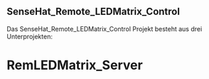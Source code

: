 ## SenseHat_Remote_LEDMatrix_Control

Das SenseHat_Remote_LEDMatrix_Control Projekt besteht aus drei Unterprojekten:

# RemLEDMatrix_Server
